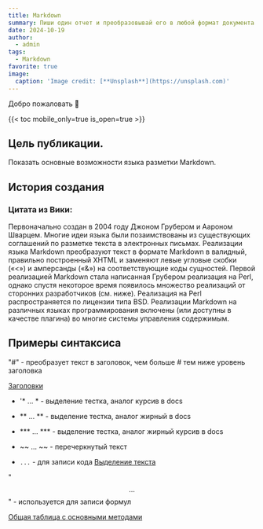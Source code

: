 ```yaml
---
title: Markdown
summary: Пиши один отчет и преобразовывай его в любой формат документа при помощи Markdown
date: 2024-10-19
author:
  - admin
tags:
  - Markdown
favorite: true
image:
  caption: 'Image credit: [**Unsplash**](https://unsplash.com)'
---
```


Добро пожаловать 👋

{{< toc mobile_only=true is_open=true >}}

## Цель публикации.

Показать основные возможности языка разметки Markdown.

[//]: # ([![The template is mobile first with a responsive design to ensure that your site looks stunning on every device.]&#40;https://raw.githubusercontent.com/wowchemy/wowchemy-hugo-modules/main/starters/academic/preview.png&#41;]&#40;https://hugoblox.com&#41;)

## История создания

### Цитата из Вики:

Первоначально создан в 2004 году Джоном Грубером и Аароном Шварцем. Многие идеи языка были позаимствованы из существующих соглашений по разметке текста в электронных письмах. Реализации языка Markdown преобразуют текст в формате Markdown в валидный, правильно построенный XHTML и заменяют левые угловые скобки («<») и амперсанды («&») на соответствующие коды сущностей. Первой реализацией Markdown стала написанная Грубером реализация на Perl, однако спустя некоторое время появилось множество реализаций от сторонних разработчиков (см. ниже). Реализация на Perl распространяется по лицензии типа BSD. Реализации Markdown на различных языках программирования включены (или доступны в качестве плагина) во многие системы управления содержимым.

## Примеры синтаксиса

"#" - преобразует текст в заголовок, чем больше # тем ниже уровень заголовка

[Заголовки](IndLab3.jpg)

- '* ... * - выделение тестка, аналог курсив в docs

- ** ... ** - выделение тестка, аналог жирный в docs

- *** ... *** - выделение тестка, аналог жирный курсив в docs

- ~~ ... ~~ - перечеркнутый текст

- ` ... ` - для записи кода
[Выделение текста](ИндЛаб3.1.png)

"$$ ... $$" - используется для записи формул

[Общая таблица с основными методами](ИндЛаб3.2.png)